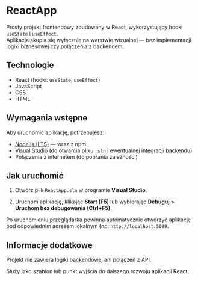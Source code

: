 # ReactApp

Prosty projekt frontendowy zbudowany w React, wykorzystujący hooki `useState` i `useEffect`.  
Aplikacja skupia się wyłącznie na warstwie wizualnej — bez implementacji logiki biznesowej czy połączenia z backendem.

## Technologie

- React (hooki: `useState`, `useEffect`)
- JavaScript
- CSS
- HTML

## Wymagania wstępne

Aby uruchomić aplikację, potrzebujesz:

- [Node.js (LTS)](https://nodejs.org/) — wraz z npm
- Visual Studio (do otwarcia pliku `.sln` i ewentualnej integracji backendu)
- Połączenia z internetem (do pobrania zależności)

## Jak uruchomić

1. Otwórz plik `ReactApp.sln` w programie **Visual Studio**.

2. Uruchom aplikację, klikając **Start (F5)** lub wybierając **Debuguj > Uruchom bez debugowania (Ctrl+F5)**.

Po uruchomieniu przeglądarka powinna automatycznie otworzyć aplikację pod odpowiednim adresem lokalnym (np. `http://localhost:5099`.


## Informacje dodatkowe
Projekt nie zawiera logiki backendowej ani połączeń z API.

Służy jako szablon lub punkt wyjścia do dalszego rozwoju aplikacji React.
